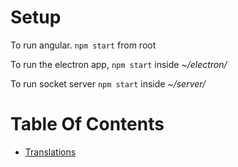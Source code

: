 Setup
=====

To run angular.
`npm start` from root

To run the electron app,
`npm start` inside *~/electron/*

To run socket server
`npm start` inside *~/server/*

Table Of Contents
===
* [Translations](./docs/translations.md)

